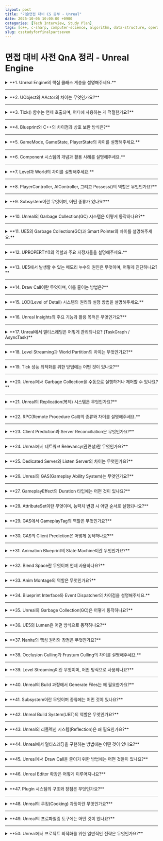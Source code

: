 ```yaml
---
layout: post
title: "기술면접 대비 CS 공부 - Unreal"
date: 2025-10-06 10:00:00 +0900
categories: [Tech Interview, Study Plan]
tags: [c++, c-sharp, computer-science, algorithm, data-structure, operating-system, network, database, design-pattern, unity, unreal]
slug: csstudyforfinalpartseven
---
```


# 면접 대비 사전 QnA 정리 - Unreal Engine

<details markdown="1">
<summary markdown="1"> **1. Unreal Engine의 핵심 클래스 계층을 설명해주세요.** </summary>

---

**🧠 핵심 요약**

- 언리얼 엔진의 클래스 구조는 `UObject → AActor → APawn → ACharacter`로 확장된다.  
- `UObject`는 모든 언리얼 클래스의 루트이며, **GC(가비지 컬렉션)** 관리의 기본 단위이다.  
- `AActor`는 월드에 배치 가능한 객체, `APawn`은 제어 가능한 존재, `ACharacter`는 이동 로직과 콜라이더를 갖춘 특수한 Pawn이다.

---

**🔹 특징 및 상세설명**

- **UObject**: 모든 클래스의 기반이며, 월드 좌표나 렌더링 정보가 없는 순수 데이터 단위이다.  
- **AActor**: `UObject`를 상속하며, 월드에 존재할 수 있는 트랜스폼(위치/회전/스케일)을 가진다.  
- **APawn**: `AActor`의 하위 개념으로, `PlayerController`나 `AIController`에 의해 **조작 가능한 액터**다.  
- **ACharacter**: `APawn`을 확장한 클래스로, `CharacterMovementComponent`와 `CapsuleCollider`가 내장되어 있다.  
- 즉, 이 계층 구조는 “데이터(UObject) → 월드 객체(Actor) → 제어 가능 객체(Pawn) → 캐릭터 전용 로직(Character)”로 이어진다.

---

**💬 면접식 답변**

> 언리얼의 클래스 계층은 `UObject → AActor → APawn → ACharacter` 순으로 확장됩니다.  
> `UObject`는 메모리 관리 단위, `AActor`는 월드에 존재하는 엔티티,  
> `APawn`은 컨트롤러가 소유하는 조작 가능한 객체,  
> `ACharacter`는 이동 로직과 충돌 처리가 포함된 특수한 Pawn입니다.

</details>

---

<details markdown="1">
<summary markdown="1"> **2. UObject와 AActor의 차이는 무엇인가요?** </summary>

---

**🧠 핵심 요약**

- `UObject`는 게임 세계와 독립적인 데이터 객체이고, `AActor`는 실제 월드에 존재하는 엔티티이다.  
- `AActor`는 위치/회전/스케일 정보를 가진 반면, `UObject`는 그렇지 않다.  
- `UObject`는 경량 객체로 메모리 관리(GC)에 초점을 둔다.

---

**🔹 특징 및 상세설명**

- **UObject**: 엔진 내 모든 클래스의 루트로, **위치 정보나 물리 컴포넌트가 없다.** 데이터 자산, 매니저, 설정 객체 등에 쓰인다.  
- **AActor**: `UObject`를 기반으로 **월드에 스폰될 수 있는 물리적 객체**이며, 컴포넌트와 트랜스폼을 가진다.  
- `AActor`는 BeginPlay, Tick 등 **게임 루프에 참여**하지만, `UObject`는 그렇지 않다.  
- 따라서 `UObject`는 **비공간적 로직**, `AActor`는 **공간적 존재**로 구분된다.

---

**💬 면접식 답변**

> `UObject`는 엔진의 모든 객체의 기본 단위로, 월드에 존재하지 않는 데이터 중심 객체입니다.  
> 반면 `AActor`는 월드에 실제로 배치되며 트랜스폼과 컴포넌트를 가지고 동작하는 물리적 객체입니다.  
> 즉, `UObject`는 논리적, `AActor`는 공간적 존재라고 볼 수 있습니다.

</details>

---

<details markdown="1">
<summary markdown="1"> **3. Tick() 함수는 언제 호출되며, 어디에 사용하는 게 적절한가요?** </summary>

---

**🧠 핵심 요약**

- `Tick()`은 **매 프레임마다** 호출되며, 실시간 갱신 로직을 처리한다.  
- 과도한 `Tick` 사용은 성능 저하를 초래하므로, **이벤트 기반 업데이트**로 대체하는 것이 권장된다.

---

**🔹 특징 및 상세설명**

- 언리얼은 엔진 루프에서 `World::Tick()`을 매 프레임 호출하며, 그 안에서 각 `Actor`, `Component`의 `Tick()`을 실행한다.  
- `Tick()`은 주로 **위치 갱신, 애니메이션, 입력 반응** 등에 사용된다.  
- 필요 시 `PrimaryActorTick.bCanEverTick = false;` 로 비활성화 가능.  
- 대체 방법: 타이머(`FTimerManager`), 델리게이트, 이벤트, 또는 물리 시뮬레이션 기반 로직.  

---

**💬 면접식 답변**

> `Tick()`은 매 프레임 호출되어 캐릭터 이동, 카메라 추적 등 실시간 갱신이 필요한 로직에 사용됩니다.  
> 하지만 매 프레임 실행은 비효율적이므로, 이벤트 기반 타이머나 델리게이트로 대체해 최적화하는 것이 좋습니다.

</details>

---

<details markdown="1">
<summary markdown="1"> **4. Blueprint와 C++의 차이점과 상호 보완 방식은?** </summary>

---

**🧠 핵심 요약**

- Blueprint는 **시각적 스크립팅**, C++은 **저수준 로직과 성능 중심**이다.  
- 일반적으로 C++에서 시스템을 정의하고, Blueprint로 파생하여 게임 디자이너가 조작한다.

---

**🔹 특징 및 상세설명**

- **Blueprint**: 비프로그래머도 사용할 수 있는 노드 기반 비주얼 스크립팅 시스템.  
  - 장점: 빠른 프로토타이핑, 디자이너 친화적.  
  - 단점: 느린 실행 속도, 대규모 프로젝트에서 유지보수 어려움.  
- **C++**: 저수준 엔진 접근과 최적화를 위한 언어.  
  - 장점: 성능 우수, 정적 타입 검사, 대규모 시스템 구현 적합.  
  - 단점: 빌드 시간 길고, 초기 러닝커브 높음.  
- **혼합 전략**:  
  - 코어 시스템은 C++에서 작성.  
  - 게임플레이/밸런싱 부분은 Blueprint로 확장.  
  - 즉, “C++ → Blueprint 파생” 구조.

---

**💬 면접식 답변**

> 언리얼에서 C++은 저수준 로직과 최적화에, Blueprint는 고수준 제어와 빠른 콘텐츠 제작에 사용됩니다.  
> 일반적으로 핵심 시스템은 C++로 작성하고, 디자이너가 수정 가능한 영역은 Blueprint로 파생시켜 협업 효율을 높입니다.

</details>

---

<details markdown="1">
<summary markdown="1"> **5. GameMode, GameState, PlayerState의 차이를 설명해주세요.** </summary>

---

**🧠 핵심 요약**

- **GameMode** : 서버 전용 게임 규칙 및 흐름 관리  
- **GameState** : 클라이언트와 서버가 공유하는 게임 상태  
- **PlayerState** : 각 플레이어별 점수, 이름, 연결 상태 등 개별 정보 저장  

---

**🔹 특징 및 상세설명**

- **GameMode**
  - 서버 전용 클래스이며, 게임의 **규칙, 라운드 진행, 스폰 로직**을 관리한다.  
  - 클라이언트에는 존재하지 않으며, `GetWorld()->GetAuthGameMode()`로 접근 가능.
  - 예: 팀 구분, 점수 계산, 라운드 종료 조건 등.

- **GameState**
  - GameMode와 달리 **서버-클라이언트 양쪽에 존재**.  
  - 현재 점수판, 남은 시간, 라운드 상태 등 **공유 가능한 정보**를 보관한다.  
  - `Replicated` 속성을 통해 자동 동기화된다.

- **PlayerState**
  - 각 플레이어 고유의 정보(닉네임, 점수, 팀, Ping 등)를 저장.  
  - 클라이언트/서버 모두 존재하며, 멀티플레이 환경에서 각 플레이어를 식별할 때 사용된다.  

---

**💬 면접식 답변**

> GameMode는 서버에서 게임의 규칙과 흐름을 관리하고,  
> GameState는 이를 클라이언트에게 공유하는 상태 객체입니다.  
> PlayerState는 개별 플레이어의 정보를 관리하여 멀티플레이 환경에서 동기화를 담당합니다.  
> 즉, GameMode는 ‘게임 전체 로직’, GameState는 ‘공유 상태’, PlayerState는 ‘플레이어별 데이터’라고 볼 수 있습니다.

</details>

---

<details markdown="1">
<summary markdown="1"> **6. Component 시스템의 개념과 활용 사례를 설명해주세요.** </summary>

---

**🧠 핵심 요약**

- Component는 **재사용 가능한 기능 단위**로, Actor에 부착되어 기능을 확장한다.  
- `USceneComponent`는 공간 정보를, `UActorComponent`는 비공간 로직을 담당한다.

---

**🔹 특징 및 상세설명**

- **UActorComponent**
  - 모든 컴포넌트의 기반 클래스.  
  - Tick, BeginPlay 등의 기본 수명주기를 가진다.  
  - 예: HealthComponent, InventoryComponent 등 **논리적 시스템** 구현에 사용.

- **USceneComponent**
  - 위치, 회전, 스케일을 포함하는 공간 기반 컴포넌트.  
  - 예: Mesh, Light, Camera 등 **렌더링 및 물리적 객체** 구현에 사용.

- **활용 예시**
  - PlayerCharacter → `CameraComponent`, `SpringArmComponent`, `MovementComponent` 등으로 구성.
  - 재사용성과 모듈화를 극대화하여 유지보수를 쉽게 한다.

---

**💬 면접식 답변**

> 언리얼의 컴포넌트는 액터에 부착되어 동작을 확장하는 구조로,  
> `UActorComponent`는 비공간적 로직, `USceneComponent`는 공간 정보를 담당합니다.  
> 예를 들어, 캐릭터에 HealthComponent나 CameraComponent를 추가하여 기능을 모듈화할 수 있습니다.

</details>

---

<details markdown="1">
<summary markdown="1"> **7. Level과 World의 차이를 설명해주세요.** </summary>

---

**🧠 핵심 요약**

- **Level**은 하나의 맵 파일(.umap), **World**는 여러 Level을 포함하는 실행 단위이다.  
- World는 게임 실행 중의 전체 공간, Level은 그 안의 **논리적 단위**이다.

---

**🔹 특징 및 상세설명**

- **Level**
  - 맵 하나를 의미하며, 액터와 라이트, 지형 등을 포함한다.  
  - Persistent Level, Sub Level로 나뉘며, 여러 개가 동시에 로드될 수 있다.
  - Level Streaming을 통해 비동기 로드/언로드 가능.

- **World**
  - 현재 실행 중인 모든 Level의 컨테이너.  
  - 하나의 게임 실행은 반드시 하나의 World를 가진다.
  - 서버/클라이언트 각각 World를 갖고 있으며, 그 안에서 네트워크 동기화가 이루어진다.

---

**💬 면접식 답변**

> Level은 하나의 맵 단위이며, World는 그 Level들을 포함하는 실행 단위입니다.  
> 예를 들어, Persistent Level에 Sub Level을 여러 개 로드하면 World가 이를 통합 관리합니다.  
> 즉, Level은 콘텐츠 단위, World는 실행 단위입니다.

</details>

---

<details markdown="1">
<summary markdown="1"> **8. PlayerController, AIController, 그리고 Possess()의 역할은 무엇인가요?** </summary>

---

**🧠 핵심 요약**

- **PlayerController**는 유저 입력을 처리하고,  
  **AIController**는 비플레이어 캐릭터의 행동을 제어한다.  
- `Possess()` 함수는 컨트롤러가 Pawn을 소유하여 조작할 수 있도록 한다.

---

**🔹 특징 및 상세설명**

- **PlayerController**
  - 키보드/마우스/패드 입력을 받아 Pawn에 전달.  
  - HUD나 카메라 제어도 담당.  
  - 멀티플레이 환경에서 클라이언트마다 하나씩 존재.

- **AIController**
  - Behavior Tree와 연계되어 비플레이어 캐릭터 제어.  
  - 네비게이션 시스템을 이용한 경로 탐색 수행.

- **Possess()**
  - `Controller → Pawn` 소유권 연결.  
  - 플레이어 전환, 리스폰, AI 스폰 등에 사용된다.  
  - 반대로 `UnPossess()`는 소유를 해제한다.

---

**💬 면접식 답변**

> PlayerController는 입력을 받아 Pawn을 제어하고,  
> AIController는 Behavior Tree를 통해 AI 캐릭터를 제어합니다.  
> `Possess()`는 컨트롤러가 Pawn의 소유권을 가져와 조작할 수 있도록 하는 핵심 함수입니다.

</details>

---

<details markdown="1">
<summary markdown="1"> **9. Subsystem이란 무엇이며, 어떤 종류가 있나요?** </summary>

---

**🧠 핵심 요약**

- Subsystem은 **전역적인 서비스 로직**을 관리하는 클래스 구조이다.  
- 범위에 따라 **EngineSubsystem, GameInstanceSubsystem, WorldSubsystem**으로 나뉜다.

---

**🔹 특징 및 상세설명**

- **EngineSubsystem**
  - 엔진 전체에서 공유되는 단일 객체.  
  - 예: 렌더링 매니저, 전역 로그 시스템 등.

- **GameInstanceSubsystem**
  - 게임 세션 동안 유지.  
  - 예: 세이브 시스템, 네트워크 매니저, UIController 등.

- **WorldSubsystem**
  - 월드별로 존재하며, Level Streaming이나 AI 네비게이션 관리에 사용.  

- 장점: Singleton 패턴을 대체하며, 자동 수명 관리 및 테스트 용이성을 제공.

---

**💬 면접식 답변**

> Subsystem은 전역적인 기능을 모듈화해 관리하는 시스템입니다.  
> 예를 들어, GameInstanceSubsystem은 게임 전반의 데이터를 관리하고,  
> WorldSubsystem은 각 월드별 로직을 담당합니다.  
> 이는 전통적인 싱글톤을 대체하는 안전한 구조입니다.

</details>

---

<details markdown="1">
<summary markdown="1"> **10. Unreal의 Garbage Collection(GC) 시스템은 어떻게 동작하나요?** </summary>

---

**🧠 핵심 요약**

- Unreal은 **UObject 기반의 GC 시스템**을 사용한다.  
- 참조되지 않는 객체를 주기적으로 스캔하여 해제하며,  
  C++의 `delete` 대신 안전하게 메모리를 관리한다.

---

**🔹 특징 및 상세설명**

- **Mark and Sweep 방식**
  - 루트 객체에서 시작해 참조 그래프를 탐색(Mark).  
  - 참조되지 않은 객체(Sweep)는 파괴된다.  
- **UPROPERTY()**
  - GC가 추적할 수 있도록 참조를 등록하는 매크로.  
  - 등록되지 않으면 GC가 객체를 해제할 수 있다.
- **특징**
  - UE의 GC는 Tick 루프 내에서 주기적으로 작동.  
  - UObject 외의 비관리 메모리는 여전히 수동 관리 필요.

---

**💬 면접식 답변**

> Unreal의 GC는 UObject 기반 참조 그래프를 이용한 Mark and Sweep 방식으로 동작합니다.  
> `UPROPERTY()`를 통해 참조 관계를 등록하면 GC가 안전하게 추적하며,  
> 개발자는 직접 delete를 호출하지 않아도 메모리 누수를 방지할 수 있습니다.

</details>

---

<details markdown="1">
<summary markdown="1"> **11. UE5의 Garbage Collection(GC)과 Smart Pointer의 차이를 설명해주세요.** </summary>

---

**🧠 핵심 요약**  
- **GC**는 `UObject` 기반의 자동 메모리 관리 시스템.  
- **Smart Pointer**는 `UObject`가 아닌 일반 C++ 객체의 수명 관리를 담당한다.

---

**🔹 특징 및 상세설명**  

- **GC (Garbage Collection)**  
  - Unreal은 `UObject`를 루트로 하는 참조 그래프를 스캔해,  
    더 이상 참조되지 않는 객체를 제거한다.  
  - `UPROPERTY()`로 참조를 등록해야 GC가 추적 가능.  
  - 수동 삭제는 불필요하지만, 관리 외 객체(raw pointer)는 추적 불가.

- **Smart Pointer**  
  - `TSharedPtr`, `TWeakPtr`, `TUniquePtr` 등 C++ 스타일 스마트 포인터를 제공.  
  - UObject 외의 일반 클래스나 데이터 구조를 안전하게 관리.  
  - 참조 카운트를 기반으로, 범위를 벗어나면 자동 해제된다.

- **차이점 요약**  

  | 구분 | Garbage Collection | Smart Pointer |
  |------|------------------|----------------|
  | 적용 대상 | UObject | 일반 C++ 객체 |
  | 관리 방식 | Mark & Sweep | 참조 카운트 |
  | 수명 제어 | 엔진 루프 기반 | 범위 기반 |
  | 코드 스타일 | 매크로 중심 | 템플릿 중심 |

---

**💬 면접식 답변**

> UE5의 GC는 `UObject` 기반 객체를 자동 관리하지만,  
> 일반 C++ 객체는 관리하지 않습니다.  
> 따라서 비-UObject 타입의 데이터는 `TSharedPtr`이나 `TWeakPtr`을 사용해 수명을 제어합니다.  
> 즉, GC는 엔진 레벨에서, Smart Pointer는 코드 레벨에서의 메모리 안전을 보장합니다.

</details>

---

<details markdown="1">
<summary markdown="1"> **12. UPROPERTY()의 역할과 주요 지정자들을 설명해주세요.** </summary>

---

**🧠 핵심 요약**  
- `UPROPERTY()`는 GC, 리플렉션, 시리얼라이제이션 시스템에 객체를 등록하기 위한 매크로다.  
- 에디터 노출, 블루프린트 접근, 네트워크 복제 등 다양한 지정자를 제공한다.

---

**🔹 특징 및 상세설명**

- **주요 역할**  
  - GC 추적 대상 등록  
  - Blueprint 및 에디터 노출  
  - 네트워크 동기화 지원 (Replication)

- **대표 지정자**
  - `VisibleAnywhere` : 읽기 전용으로 에디터에 노출  
  - `EditAnywhere` : 수정 가능  
  - `BlueprintReadWrite` : 블루프린트 접근 허용  
  - `Replicated` : 네트워크 동기화 대상 지정  
  - `Transient` : 저장 불가, 런타임 전용 변수

---

**💬 면접식 답변**

> `UPROPERTY()`는 Unreal의 리플렉션 시스템과 GC가 객체를 추적하도록 등록하는 매크로입니다.  
> 또한 에디터와 블루프린트 노출, 네트워크 복제 등을 지정할 수 있어  
> 언리얼 코드의 핵심적인 메타데이터 역할을 합니다.

</details>

---

<details markdown="1">
<summary markdown="1"> **13. UE5에서 발생할 수 있는 메모리 누수의 원인은 무엇이며, 어떻게 진단하나요?** </summary>

---

**🧠 핵심 요약**  
- Unreal의 메모리 누수는 주로 **비-UObject 포인터, Delegate 바인딩 누락, GC 등록 누락** 등에서 발생한다.  
- `Unreal Insights`, `MemReport`, `Stat Memory` 등을 통해 추적 가능하다.

---

**🔹 특징 및 상세설명**

- **주요 원인**
  - `new`로 생성 후 `delete` 미호출
  - UPROPERTY 누락 → GC 추적 불가
  - Delegate, Timer의 바인딩 해제 누락
  - TArray 등 컨테이너의 동적 할당 누락

- **진단 방법**
  - `Stat Memory`, `Stat UObject`로 실시간 메모리 사용 확인  
  - `MemReport -full` : 힙, UObject, 텍스처 등 상세 분석  
  - `Unreal Insights` : GC 주기, 힙 할당 타이밍 시각화 가능  

---

**💬 면접식 답변**

> Unreal에서의 메모리 누수는 주로 GC 추적 누락이나 Delegate 해제 누락으로 발생합니다.  
> 저는 `MemReport`나 `Unreal Insights`를 활용해 누수된 UObject나 메모리 블록을 추적하며,  
> 비-UObject 객체의 경우 스마트 포인터로 수명 관리를 명확히 합니다.

</details>

---

<details markdown="1">
<summary markdown="1"> **14. Draw Call이란 무엇이며, 이를 줄이는 방법은?** </summary>

---

**🧠 핵심 요약**  
- Draw Call은 GPU에 **렌더링 명령을 보내는 호출 단위**이다.  
- 오브젝트가 많을수록 성능에 큰 영향을 미친다.

---

**🔹 특징 및 상세설명**

- **Draw Call** = "CPU → GPU로 하나의 그리기 명령 전달"  
  - 예: 메시 1개, 머티리얼 1개, 라이트 1개마다 하나의 Draw Call  
- **병목 현상**
  - CPU가 GPU로 데이터를 보내는 횟수가 많아질수록 병목 발생  
  - 특히 모바일 플랫폼에서 영향이 크다.

- **최적화 방법**
  - **Batching (Instancing)** : 동일 머티리얼/메시 묶기  
  - **LOD (Level of Detail)** : 거리별 폴리곤 축소  
  - **Occlusion Culling** : 보이지 않는 오브젝트 제거  
  - **Static Mesh Merging** : 여러 메시를 하나로 통합  

---

**💬 면접식 답변**

> Draw Call은 GPU에 그리기 명령을 보내는 단위로,  
> 개수가 많을수록 CPU 오버헤드가 커집니다.  
> 따라서 저는 Instancing, LOD, Culling을 적극 활용하여  
> Draw Call 수를 최소화해 성능을 확보합니다.

</details>

---

<details markdown="1">
<summary markdown="1"> **15. LOD(Level of Detail) 시스템의 원리와 설정 방법을 설명해주세요.** </summary>

---

**🧠 핵심 요약**  
- LOD는 **거리에 따라 폴리곤 수를 줄이는 기술**이다.  
- 성능을 유지하면서 시각 품질을 효율적으로 관리한다.

---

**🔹 특징 및 상세설명**

- **원리**
  - 카메라 거리 기준으로 메시에 여러 LOD 버전을 사용  
  - 가까울수록 고해상도, 멀수록 저해상도 메시  
  - GPU 부하를 줄이는 핵심 기술

- **설정**
  - Static Mesh Editor에서 LOD 설정  
  - 자동 생성: `Generate LODs` 기능  
  - 수동 설정: 각 LOD별 폴리곤 비율 직접 지정  

---

**💬 면접식 답변**

> LOD는 카메라 거리별로 메시의 디테일을 줄이는 방식으로,  
> 시각 품질과 성능을 균형 있게 유지할 수 있습니다.  
> UE5에서는 자동 LOD 생성 기능으로 대규모 씬에서도 효율적으로 관리합니다.

</details>

---

<details markdown="1">
<summary markdown="1"> **16. Unreal Insights의 주요 기능과 활용 목적은 무엇인가요?** </summary>

---

**🧠 핵심 요약**  
- Unreal Insights는 엔진 내부의 **성능 분석 도구**로,  
  CPU/GPU/메모리 사용량과 GC, TaskGraph 등 시스템 활동을 시각적으로 분석할 수 있다.

---

**🔹 특징 및 상세설명**

- **주요 분석 항목**
  - 프레임 타임, 쓰레드 부하, 함수 호출 그래프  
  - GC 실행 타이밍, Tick 이벤트, 네트워크 지연  
- **활용 방법**
  - `Stat StartFile` / `Stat StopFile`로 트레이스 데이터 수집  
  - Unreal Insights에서 Timeline으로 시각화  
- **장점**
  - 병목 구간, 메모리 폭증 구간을 직관적으로 파악 가능  
  - 대규모 멀티스레드 환경 디버깅에 유용  

---

**💬 면접식 답변**

> Unreal Insights는 엔진 전반의 성능을 시각적으로 분석할 수 있는 도구입니다.  
> 저는 이를 활용해 Tick 부하나 GC 타이밍을 분석하여  
> 병목 지점을 찾아내고, 최적화 방향을 세웁니다.

</details>

---

<details markdown="1">
<summary markdown="1"> **17. Unreal에서 멀티스레딩은 어떻게 관리되나요? (TaskGraph / AsyncTask)** </summary>

---

**🧠 핵심 요약**  
- Unreal은 `TaskGraph`, `AsyncTask`, `FRunnable` 기반 멀티스레딩을 제공한다.  
- 병렬화된 연산으로 프레임 효율을 극대화한다.

---

**🔹 특징 및 상세설명**

- **TaskGraph System**
  - 엔진 내부의 기본 병렬화 프레임워크.  
  - 렌더링, 피직스, AI 등 작업을 여러 코어에 자동 분배.
  - 의존성 그래프 기반으로 실행 순서 관리.

- **AsyncTask**
  - 경량화된 비동기 작업.  
  - `Async(EAsyncExecution::ThreadPool, []{ ... })` 형태로 사용.

- **FRunnable**
  - 직접 스레드를 구현할 때 사용.  
  - 반복 루프나 네트워크 처리 등 지속적인 백그라운드 작업에 적합.

---

**💬 면접식 답변**

> Unreal은 TaskGraph를 통해 내부 시스템을 자동 병렬화하고,  
> `AsyncTask`나 `FRunnable`을 사용해 커스텀 비동기 처리를 구현합니다.  
> 저는 주로 I/O나 Pathfinding 같은 비실시간 작업에 Async를 활용합니다.

</details>

---

<details markdown="1">
<summary markdown="1"> **18. Level Streaming과 World Partition의 차이는 무엇인가요?** </summary>

---

**🧠 핵심 요약**  
- **Level Streaming** : 수동/스크립트 기반으로 레벨을 로드/언로드.  
- **World Partition** : UE5에서 새로 도입된 **자동 스트리밍 시스템**.

---

**🔹 특징 및 상세설명**

| 항목 | Level Streaming | World Partition |
|------|------------------|------------------|
| 로드 방식 | 수동/Trigger 기반 | 자동 셀 단위 스트리밍 |
| 구조 | SubLevel 다중 관리 | 하나의 World를 셀로 분할 |
| 협업 | 제한적 | 멀티 에디터 지원 |
| 장점 | 세밀한 제어 | 자동화 및 대규모 월드 지원 |

---

**💬 면접식 답변**

> Level Streaming은 수동으로 여러 맵을 관리하지만,  
> UE5의 World Partition은 월드를 자동으로 셀 단위로 나누어  
> 필요할 때만 로드하기 때문에 대규모 오픈월드에서도 메모리 효율이 좋습니다.

</details>

---

<details markdown="1">
<summary markdown="1"> **19. Tick 성능 최적화를 위한 방법에는 어떤 것이 있나요?** </summary>

---

**🧠 핵심 요약**  
- Tick 호출은 프레임마다 실행되므로, 최소화가 핵심이다.  
- **비활성화, 주기 조절, 이벤트 기반 전환**이 주요 전략이다.

---

**🔹 특징 및 상세설명**

- **Tick 최소화 방법**
  - `PrimaryActorTick.bCanEverTick = false`
  - `SetActorTickInterval(float Time)`으로 주기 조절
  - Delegate/Event 방식으로 전환

- **추가 최적화**
  - Update 타이밍 통합 (e.g., Manager 단위 처리)
  - Tick Group 조정으로 병목 해소

---

**💬 면접식 답변**

> Tick은 매 프레임 호출되므로 불필요한 Tick을 줄이는 것이 중요합니다.  
> 저는 Event 기반 처리로 전환하거나 Tick 간격을 조절해  
> CPU 부하를 효과적으로 줄이는 방식을 자주 사용합니다.

</details>

---

<details markdown="1">
<summary markdown="1"> **20. Unreal에서 Garbage Collection을 수동으로 실행하거나 제어할 수 있나요?** </summary>

---

**🧠 핵심 요약**  
- `CollectGarbage()` 함수를 통해 수동 실행 가능하지만, 빈번한 호출은 성능 저하를 초래한다.

---

**🔹 특징 및 상세설명**

- **수동 실행 방법**
  ```cpp
  CollectGarbage(GARBAGE_COLLECTION_KEEPFLAGS);
  ```
  - 필요 시점에 명시적 호출 가능 (e.g., 맵 전환 직후)

- **주의점**
  - GC는 멀티스레드 환경에서 일시적인 프레임 드랍을 유발할 수 있다.
  - Unreal의 기본 주기는 보통 몇 초 간격으로 자동 실행된다.

---

**💬 면접식 답변**

> Unreal에서는 `CollectGarbage()`를 호출해 수동으로 GC를 실행할 수 있지만,  
> 일반적으로 엔진 루프에서 자동 관리되는 것이 권장됩니다.  
> 저는 주로 맵 전환 직후나 대량 UObject가 해제된 뒤에만 수동 호출을 고려합니다.

</details>

---

<details markdown="1">
<summary markdown="1"> **21. Unreal의 Replication(복제) 시스템은 무엇인가요?** </summary>

---

**🧠 핵심 요약**  
- Replication은 **서버가 클라이언트에 객체 상태를 동기화하는 시스템**이다.  
- 서버 권한을 가진 객체만이 복제 대상이 되며, `Replicated` 플래그와 `Server/Client` 함수 매크로로 제어된다.

---

**🔹 특징 및 상세설명**  
- **기본 원리**
  - 서버가 authoritative(권위자) 역할을 수행.  
  - 클라이언트는 해당 정보를 주기적으로 수신하여 자신의 상태를 업데이트.  
- **복제 종류**
  - **Property Replication** : 변수 값 동기화 (`UPROPERTY(Replicated)`)  
  - **Function Replication (RPC)** : 원격 함수 호출 (`Server`, `Client`, `NetMulticast`)  
- **조건부 복제**
  - `COND_SkipOwner`, `COND_OwnerOnly` 등으로 대상 제한 가능.  

---

**💬 면접식 답변**  
> Unreal의 Replication은 서버가 클라이언트로 객체의 상태를 전달하여 동기화하는 시스템입니다.  
> 예를 들어, 플레이어의 위치나 체력 같은 값은 `Replicated` 속성을 통해 자동으로 복제됩니다.  
> 모든 동기화는 서버 권한을 기반으로 이루어지며, 이는 치팅 방지와 일관성을 보장합니다.

</details>

---

<details markdown="1">
<summary markdown="1"> **22. RPC(Remote Procedure Call)의 종류와 차이를 설명해주세요.** </summary>

---

**🧠 핵심 요약**  
- Unreal은 네트워크 통신을 위해 `Server`, `Client`, `NetMulticast` RPC를 제공한다.  
- RPC는 서버-클라이언트 간 **원격 함수 호출 메커니즘**이다.

---

**🔹 특징 및 상세설명**  
| 종류 | 호출 주체 | 실행 위치 | 주요 용도 |
|------|------------|------------|------------|
| `Server` | 클라이언트 → 서버 | 서버 | 서버 권한 작업 요청 |
| `Client` | 서버 → 특정 클라이언트 | 클라이언트 | UI 업데이트, 이펙트 등 |
| `NetMulticast` | 서버 → 모든 클라이언트 | 전부 | 광역 동기화 (예: 폭발, 사운드) |

- RPC는 `UFUNCTION` 매크로에 `Server`, `Client`, `Reliable/Unreliable`을 함께 사용.  
- `Reliable`은 손실 없이 전송되지만, 네트워크 부하가 커질 수 있다.

---

**💬 면접식 답변**  
> RPC는 클라이언트와 서버 간 함수 호출을 네트워크를 통해 수행하는 방식입니다.  
> `Server`는 서버에서 실행되며, `Client`는 특정 클라이언트에서,  
> `NetMulticast`는 모든 클라이언트에서 동시에 실행됩니다.  
> 주로 상태 변화, UI 업데이트, 광역 효과 전달 등에 사용합니다.

</details>

---

<details markdown="1">
<summary markdown="1"> **23. Client Prediction과 Server Reconciliation은 무엇인가요?** </summary>

---

**🧠 핵심 요약**  
- **Client Prediction** : 클라이언트에서 입력을 예측해 즉각 반응.  
- **Server Reconciliation** : 서버의 결과와 비교 후 보정(sync)하는 단계.

---

**🔹 특징 및 상세설명**  
- **Client Prediction**
  - 입력 지연(Latency)을 줄이기 위해 클라이언트가 미리 움직임을 계산.  
  - 예: 이동, 점프, 공격 애니메이션 등 즉시 반응성 확보.
- **Server Reconciliation**
  - 서버에서 실제 결과를 계산 후 클라이언트에 전달.  
  - 클라이언트는 차이를 감지하면 보정 수행(스냅 또는 보간).

- **문제점 & 해결**
  - **Desync** 발생 시 스냅핑(Snapping)이 눈에 띄는 현상 발생.  
  - 스무딩 알고리즘, Dead Reckoning 보간으로 완화.

---

**💬 면접식 답변**  
> Prediction은 네트워크 지연을 보완하기 위한 핵심 기술로,  
> 클라이언트가 입력을 즉시 반영하고 서버의 결과를 나중에 맞추는 방식입니다.  
> 서버와 차이가 생기면 Reconciliation 과정에서 보정이 이뤄집니다.  
> 이 덕분에 지연이 큰 환경에서도 부드러운 조작이 가능합니다.

</details>

---

<details markdown="1">
<summary markdown="1"> **24. Unreal에서 네트워크 Relevancy(관련성)란 무엇인가요?** </summary>

---

**🧠 핵심 요약**  
- Relevancy는 **서버가 어떤 객체를 어느 클라이언트에 전송할지 결정하는 기준**이다.  
- 즉, “해당 클라이언트에게 필요한 데이터만 복제한다”는 개념이다.

---

**🔹 특징 및 상세설명**  
- **기준**
  - 거리 기반 : `NetCullDistanceSquared`  
  - 소유권 기반 : PlayerController의 관찰 범위  
  - 수동 제어 : `SetNetDormancy`, `AlwaysRelevant` 속성 활용 가능  
- **장점**
  - 불필요한 데이터 전송 감소 → 네트워크 최적화  
  - 서버 부하 완화 및 대규모 멀티플레이 효율 향상  

---

**💬 면접식 답변**  
> Relevancy는 클라이언트에게 필요한 객체만 복제하기 위한 시스템입니다.  
> 보통 거리에 따라 전송을 제한하거나, 플레이어가 소유한 객체만 업데이트하도록 설정합니다.  
> 이 덕분에 대규모 게임에서도 네트워크 부하를 효율적으로 줄일 수 있습니다.

</details>

---

<details markdown="1">
<summary markdown="1"> **25. Dedicated Server와 Listen Server의 차이는 무엇인가요?** </summary>

---

**🧠 핵심 요약**  
- **Dedicated Server** : 전용 서버, 클라이언트 역할 없음.  
- **Listen Server** : 호스트가 서버이자 클라이언트 역할을 동시에 수행.

---

**🔹 특징 및 상세설명**  
| 항목 | Dedicated Server | Listen Server |
|------|------------------|----------------|
| 서버 전용 여부 | 전용 | 호스트 = 서버 |
| 성능 | 안정적, 확장 가능 | 낮음 (호스트 의존) |
| 사용 예시 | 상용 멀티플레이 | 로컬 테스트, 소규모 게임 |
| 동기화 | 완전한 서버 권위 | 클라이언트 영향 있음 |

---

**💬 면접식 답변**  
> Dedicated Server는 완전한 서버 전용 구조로, 가장 안정적인 네트워크 환경을 제공합니다.  
> 반면 Listen Server는 호스트 플레이어가 서버 역할을 겸하므로 테스트나 협동형 게임에 적합합니다.  
> 대규모 온라인 게임에서는 주로 Dedicated 방식을 사용합니다.

</details>

---

<details markdown="1">
<summary markdown="1"> **26. Unreal의 GAS(Gameplay Ability System)는 무엇인가요?** </summary>

---

**🧠 핵심 요약**  
- GAS는 **스킬, 버프, 상태이상** 등을 통합적으로 관리하는 시스템이다.  
- 네트워크, Attribute, Effect, Tag 구조로 구성되어 있다.

---

**🔹 특징 및 상세설명**  
- **핵심 구성요소**
  - `GameplayAbility` : 스킬 로직 정의  
  - `GameplayEffect` : 수치 변화, 지속시간, 조건  
  - `AttributeSet` : 캐릭터의 능력치  
  - `GameplayTag` : 조건 필터 및 효과 구분  

- **장점**
  - 네트워크 복제 내장  
  - 모듈형 구조로 재사용성 높음  
  - 예측(Prediction) 시스템 지원  

---

**💬 면접식 답변**  
> GAS는 능력치, 스킬, 상태이상 등 게임플레이 로직을 통합 관리하는 시스템입니다.  
> AttributeSet, Effect, Tag 구조로 나뉘며, 예측 및 복제 기능이 내장되어 있어  
> 멀티플레이에서도 안정적이고 일관된 스킬 처리가 가능합니다.

</details>

---

<details markdown="1">
<summary markdown="1"> **27. GameplayEffect의 Duration 타입에는 어떤 것이 있나요?** </summary>

---

**🧠 핵심 요약**  
- Duration은 **효과의 지속 방식**을 결정한다.  
- `Instant`, `Duration`, `Infinite` 세 가지가 있다.

---

**🔹 특징 및 상세설명**  
| 타입 | 설명 | 예시 |
|------|------|------|
| `Instant` | 즉시 적용 후 종료 | 즉발 데미지 |
| `Duration` | 일정 시간 동안 지속 | 버프/디버프 |
| `Infinite` | 영구 적용, 수동 해제 필요 | 패시브 효과 |

---

**💬 면접식 답변**  
> GameplayEffect는 효과의 지속 방식을 Instant, Duration, Infinite 세 가지로 구분합니다.  
> 예를 들어, 공격은 Instant, 버프는 Duration, 패시브는 Infinite 방식으로 설정합니다.

</details>

---

<details markdown="1">
<summary markdown="1"> **28. AttributeSet이란 무엇이며, 능력치 변경 시 어떤 순서로 실행되나요?** </summary>

---

**🧠 핵심 요약**  
- AttributeSet은 캐릭터의 **스탯 데이터(체력, 마나 등)**를 저장하는 클래스이다.  
- 값 변경 시 특정 함수들이 순차적으로 호출된다.

---

**🔹 특징 및 상세설명**  
1. `PreAttributeChange()` : 값이 적용되기 전에 호출  
2. `PostGameplayEffectExecute()` : 효과 적용 후 실행  
3. `OnRep_` 함수 : 클라이언트에 복제될 때 호출  

- **주의점**  
  - 직접 변수 수정보다 `ApplyGameplayEffectToTarget()` 사용 권장  
  - 서버 권한에서만 값 변경 가능  

---

**💬 면접식 답변**  
> AttributeSet은 캐릭터 능력치를 저장하는 클래스이며,  
> 값이 변할 때 PreAttributeChange → PostEffectExecute → OnRep 순으로 호출됩니다.  
> 이 구조를 통해 서버-클라이언트 간 데이터 일관성을 유지합니다.

</details>

---

<details markdown="1">
<summary markdown="1"> **29. GAS에서 GameplayTag의 역할은 무엇인가요?** </summary>

---

**🧠 핵심 요약**  
- GameplayTag는 **효과, 조건, 상태를 구분하는 문자열 기반 식별자**이다.  
- 복잡한 조건문을 간결하게 관리할 수 있다.

---

**🔹 특징 및 상세설명**  
- **구조**
  - 계층적 구조 : `State.Stunned`, `Ability.Attack.Melee`  
  - 빠른 비교 가능 (`HasTag`, `MatchesTagExact`)  
- **활용 예시**
  - 캐릭터 상태 제어 (ex: “Stunned” → 입력 차단)
  - 조건 분기 (ex: “Buff.SpeedUp”이 있으면 이동속도 +10%)

---

**💬 면접식 답변**  
> GameplayTag는 상태나 조건을 문자열 기반으로 관리하는 시스템입니다.  
> 예를 들어, “Stunned” 태그가 있으면 입력을 막고,  
> “Buff.DefenseUp” 태그가 있으면 방어력을 증가시키는 식으로 간결하게 제어할 수 있습니다.

</details>

---

<details markdown="1">
<summary markdown="1"> **30. GAS의 Client Prediction은 어떻게 동작하나요?** </summary>

---

**🧠 핵심 요약**  
- 클라이언트가 **Ability를 미리 실행하고**, 서버 결과로 **정정(Reconcile)** 하는 구조다.  
- 입력 지연을 줄이고 부드러운 반응성을 확보한다.

---

**🔹 특징 및 상세설명**  
- **작동 과정**
  1. 클라이언트 입력 → Ability 실행(로컬 예측)  
  2. 서버 검증 후 결과 반환  
  3. 불일치 시 Rollback 및 재적용  
- **예시**
  - 즉시 시전 스킬, 근거리 공격, 점프 입력 등  
- **장점**
  - 서버 지연(Latency)을 숨겨 부드러운 조작감 제공  

---

**💬 면접식 답변**  
> GAS의 Client Prediction은 클라이언트가 능력을 미리 시전하고,  
> 서버가 이를 검증해 최종 확정하는 방식입니다.  
> 이 과정을 통해 지연 환경에서도 자연스러운 반응성을 유지할 수 있습니다.

</details>

---

<details markdown="1">
<summary markdown="1"> **31. Animation Blueprint의 State Machine이란 무엇인가요?** </summary>

---

**🧠 핵심 요약**  
- **State Machine**은 애니메이션 상태 전이를 관리하는 시스템이다.  
- “Idle → Walk → Run → Jump”처럼 **상태(State)**와 **전이 조건(Transition)**을 정의한다.

---

**🔹 특징 및 상세설명**  
- **기본 구조**
  - 각 상태는 별도의 애니메이션(Sequence 또는 BlendSpace)을 재생한다.  
  - 상태 간 이동은 Bool, Speed, IsInAir 등 변수 조건으로 결정된다.  
- **장점**
  - 논리적인 상태 전이 관리 (if문 남발 방지)  
  - 디자이너 친화적인 시각화 인터페이스 제공  
- **예시**
  - `Speed > 200 → Run`, `IsInAir == true → JumpStart`  

---

**💬 면접식 답변**  
> Animation Blueprint의 State Machine은 캐릭터의 상태 전이를 시각적으로 관리하는 시스템입니다.  
> 예를 들어, Idle에서 Run으로 전환할 때 Speed 값을 조건으로 삼아 부드럽게 전이되며,  
> 이를 통해 복잡한 애니메이션 로직을 단순화할 수 있습니다.

</details>

---

<details markdown="1">
<summary markdown="1"> **32. Blend Space란 무엇이며 언제 사용하나요?** </summary>

---

**🧠 핵심 요약**  
- **Blend Space**는 여러 애니메이션을 **파라미터 값에 따라 부드럽게 보간(Blend)**하는 시스템이다.  
- 주로 이동 속도(Speed), 방향(Direction)에 따라 사용된다.

---

**🔹 특징 및 상세설명**  
- **1D Blend Space** : 하나의 파라미터로 전환 (예: Speed → Idle↔Run)  
- **2D Blend Space** : 두 파라미터로 전환 (예: Speed, Direction → 8방향 이동)  
- **장점**
  - 자연스러운 애니메이션 전환  
  - 변수 기반의 실시간 보간  
- **활용**
  - 이동, 조준, 카메라 방향 등  

---

**💬 면접식 답변**  
> Blend Space는 여러 애니메이션을 변수에 따라 보간하는 시스템입니다.  
> 캐릭터가 움직일 때 Speed와 Direction 값을 기준으로 자연스럽게 걷기↔달리기↔회전 모션이 전환됩니다.

</details>

---

<details markdown="1">
<summary markdown="1"> **33. Anim Montage의 역할은 무엇인가요?** </summary>

---

**🧠 핵심 요약**  
- **Anim Montage**는 **특정 구간 애니메이션(스킬, 공격 등)**을 독립적으로 재생하기 위한 구조다.  
- 주로 Gameplay Ability System(GAS)와 연동해 사용된다.

---

**🔹 특징 및 상세설명**  
- **용도**
  - 공격, 회피, 스킬 등 하나의 클립을 독립 실행  
  - `Montage Play`, `Section Jump`, `Blend Out` 등 제어 가능  
- **이점**
  - 다른 애니메이션(State Machine)과 분리되어 독립 재생 가능  
  - Notifies를 통해 타이밍 제어 가능 (이펙트, 데미지 등)

---

**💬 면접식 답변**  
> Anim Montage는 공격이나 스킬 같은 단발성 애니메이션을 관리하는 구조입니다.  
> 일반적인 상태머신과 분리되어, Montage 단위로 독립 제어가 가능하며  
> Notifies를 통해 사운드, 이펙트 타이밍을 정확하게 동기화할 수 있습니다.

</details>

---

<details markdown="1">
<summary markdown="1"> **34. Blueprint Interface와 Event Dispatcher의 차이점을 설명해주세요.** </summary>

---

**🧠 핵심 요약**  
- **Interface** : 클래스 간 “공통 함수 정의”  
- **Event Dispatcher** : 한 객체에서 다른 객체로 이벤트 브로드캐스트

---

**🔹 특징 및 상세설명**  
| 항목 | Blueprint Interface | Event Dispatcher |
|------|----------------------|------------------|
| 목적 | 함수 규격 통일 | 이벤트 전달 |
| 연결 방식 | 클래스 간 상속 기반 | Delegate 기반 바인딩 |
| 예시 | Door, Switch 인터페이스 | Button → UI 연동 |

- **Interface**는 구조화된 설계에 유용,  
  **Dispatcher**는 실시간 이벤트 통신에 적합.

---

**💬 면접식 답변**  
> Interface는 여러 객체에 동일한 함수를 정의하는 계약서 역할이고,  
> Event Dispatcher는 한 객체에서 발생한 이벤트를 다른 객체에 실시간으로 알리는 역할을 합니다.  
> 둘 다 통신 도구지만, Interface는 설계 중심이고 Dispatcher는 실행 중심입니다.

</details>

---

<details markdown="1">
<summary markdown="1"> **35. Unreal의 Garbage Collection(GC)은 어떻게 동작하나요?** </summary>

---

**🧠 핵심 요약**  
- Unreal은 **Mark & Sweep 방식**의 가비지 컬렉션을 사용한다.  
- `UObject` 기반의 모든 객체는 **참조 추적(Reference Tracking)**을 통해 관리된다.

---

**🔹 특징 및 상세설명**  
- **Mark 단계** : Root Set에서 시작해 참조 중인 객체를 표시  
- **Sweep 단계** : 표시되지 않은 객체를 삭제  
- **특징**
  - `UPROPERTY()`가 선언된 포인터만 추적됨  
  - `NewObject`, `DuplicateObject` 등만 GC 관리 대상  
  - Native C++ 포인터(`new`)는 수동 관리 필요  

---

**💬 면접식 답변**  
> Unreal의 GC는 Mark-Sweep 방식으로 작동하며,  
> 루트 객체에서 참조되지 않는 `UObject`는 Sweep 단계에서 제거됩니다.  
> `UPROPERTY`로 선언된 객체만 추적되기 때문에  
> 수동 포인터는 반드시 명시적으로 관리해야 합니다.

</details>

---

<details markdown="1">
<summary markdown="1"> **36. UE5의 Lumen은 어떤 방식으로 동작하나요?** </summary>

---

**🧠 핵심 요약**  
- **Lumen**은 실시간 글로벌 일루미네이션(GI) 및 반사 시스템이다.  
- **스크린 공간 추적 + 거리 필드 + SDF 캐시**를 결합한 하이브리드 방식이다.

---

**🔹 특징 및 상세설명**  
- **기술 구성**
  - Screen Space Global Illumination (SSGI)
  - Distance Field Tracing (Mesh Distance Field 기반)
  - Hardware Ray Tracing (지원 시 활용)
- **장점**
  - 라이트 베이크 없이 즉시 반응  
  - 동적 조명, GI, 반사 모두 실시간 대응  
- **단점**
  - 고성능 GPU 필요  
  - 완전한 정확성은 RT보다 낮음  

---

**💬 면접식 답변**  
> Lumen은 UE5에서 도입된 실시간 글로벌 일루미네이션 시스템입니다.  
> 스크린 공간과 거리 필드 정보를 혼합해 빛의 반사와 확산을 계산하며,  
> 베이크 없이도 환경 변화에 즉시 대응할 수 있습니다.

</details>

---

<details markdown="1">
<summary markdown="1"> **37. Nanite의 핵심 원리와 장점은 무엇인가요?** </summary>

---

**🧠 핵심 요약**  
- **Nanite**는 **하이 폴리곤 메시를 자동으로 최적화하는 가상화 지오메트리 시스템**이다.  
- LOD를 자동 관리하여 수십억 개의 폴리곤도 실시간 렌더링 가능하다.

---

**🔹 특징 및 상세설명**  
- **Virtualized Geometry Pipeline**
  - GPU가 직접 메시 데이터를 스트리밍  
  - 보이는 영역만 LOD 수준별로 로드  
- **장점**
  - 수작업 LOD 생성 불필요  
  - 메모리와 드로우콜 대폭 절감  
  - 시네마틱 품질 자산도 인게임 사용 가능  

---

**💬 면접식 답변**  
> Nanite는 폴리곤 수에 상관없이 실시간 렌더링이 가능한 가상화 지오메트리 기술입니다.  
> GPU가 자동으로 필요한 영역만 로드하므로  
> 고해상도 모델도 성능 저하 없이 사용할 수 있습니다.

</details>

---

<details markdown="1">
<summary markdown="1"> **38. Occlusion Culling과 Frustum Culling의 차이를 설명해주세요.** </summary>

---

**🧠 핵심 요약**  
- **Frustum Culling** : 카메라 시야 밖의 객체 제거  
- **Occlusion Culling** : 시야 안이지만 다른 객체에 가려진 객체 제거

---

**🔹 특징 및 상세설명**  
| 항목 | Frustum Culling | Occlusion Culling |
|------|------------------|--------------------|
| 기준 | 카메라 시야 영역 | 가시성 (Visibility) |
| 처리 위치 | CPU | GPU |
| 예시 | 시야 바깥의 건물 | 벽 뒤의 NPC |

---

**💬 면접식 답변**  
> Frustum Culling은 카메라 밖의 객체를 제거하는 1차 필터링이고,  
> Occlusion Culling은 카메라 안이라도 가려진 객체를 제거하는 2차 필터링입니다.  
> 두 기법을 함께 사용하면 드로우콜을 크게 줄일 수 있습니다.

</details>

---

<details markdown="1">
<summary markdown="1"> **39. Level Streaming이란 무엇이며, 어떤 방식으로 사용되나요?** </summary>

---

**🧠 핵심 요약**  
- **Level Streaming**은 하나의 월드를 여러 서브 레벨로 분리해  
  **필요한 시점에만 로드/언로드**하는 시스템이다.

---

**🔹 특징 및 상세설명**  
- **방식**
  - `Blueprint Trigger` : 트리거 기반 수동 로드  
  - `World Composition` : 자동 거리 기반 로드  
  - `Level Streaming Volume` : 카메라 위치 기반 로드  
- **장점**
  - 메모리 절약 및 로딩 최적화  
  - 대규모 월드에서도 Seamless 전환 가능  

---

**💬 면접식 답변**  
> Level Streaming은 월드를 여러 레벨로 나누어 필요한 순간에만 로드하는 시스템입니다.  
> 예를 들어, 플레이어가 특정 구역에 접근하면 그 구역만 동적으로 로드되어  
> 메모리와 성능을 효율적으로 관리할 수 있습니다.

</details>

---

<details markdown="1">
<summary markdown="1"> **40. Unreal의 Build 과정에서 Generate Files는 왜 필요한가요?** </summary>

---

**🧠 핵심 요약**  
- **Generate Files**는 Unreal의 리플렉션 시스템(Reflection)을 위해  
  **UCLASS / UFUNCTION / UPROPERTY** 메타 정보를 생성하는 과정이다.

---

**🔹 특징 및 상세설명**  
- UnrealHeaderTool(UHT)이 실행되어  
  `.generated.h` 파일을 생성 → 메타데이터를 등록한다.  
- 이 과정이 없으면 UE의 리플렉션, GC, Blueprint 통합이 동작하지 않는다.  
- 즉, **UObject 기반 시스템의 핵심 전처리 과정**이다.

---

**💬 면접식 답변**  
> Generate Files는 Unreal의 리플렉션 데이터를 생성하기 위한 과정입니다.  
> UHT가 클래스의 메타 정보를 파싱해 `.generated.h` 파일을 만들며,  
> 이를 통해 GC, Blueprint, Reflection 같은 엔진 핵심 기능이 작동합니다.

</details>

---

<details markdown="1">
<summary markdown="1"> **41. Subsystem이란 무엇이며 종류에는 어떤 것이 있나요?** </summary>

---

**🧠 핵심 요약**  
- Subsystem은 **Unreal의 전역 관리 객체 시스템**으로, 특정 라이프사이클에 따라 자동 초기화된다.  
- 대표적으로 **GameInstanceSubsystem, WorldSubsystem, EngineSubsystem** 등이 있다.

---

**🔹 특징 및 상세설명**  
| 종류 | 라이프사이클 | 사용 예시 |
|------|---------------|-----------|
| `UGameInstanceSubsystem` | 게임 실행 전역 유지 | 세이브, 네트워크 매니저 |
| `UWorldSubsystem` | 월드 단위 | 날씨, NPC 스폰, 포그 제어 |
| `UEngineSubsystem` | 엔진 전체 | 리소스 관리, 로깅 시스템 |

- **장점**
  - 싱글톤 패턴 대체 가능  
  - GC 및 의존성 관리 자동화  
  - 모듈 단위로 기능 분리 용이  

---

**💬 면접식 답변**  
> Subsystem은 Unreal에서 전역 기능을 안전하게 관리하기 위한 객체 시스템입니다.  
> 예를 들어 `GameInstanceSubsystem`은 세이브/설정 데이터를 관리하고,  
> `WorldSubsystem`은 월드 내 날씨나 이벤트를 제어하는 데 사용됩니다.  
> 싱글톤보다 안전하고 Unreal의 라이프사이클과 자연스럽게 동작합니다.

</details>

---

<details markdown="1">
<summary markdown="1"> **42. Unreal Build System(UBT)의 역할은 무엇인가요?** </summary>

---

**🧠 핵심 요약**  
- UBT(Unreal Build Tool)는 Unreal 프로젝트의 **모듈 빌드, 의존성 관리, 코드 생성**을 담당한다.  
- Make/CMake와 달리 Unreal의 리플렉션과 모듈 구조를 자동 처리한다.

---

**🔹 특징 및 상세설명**  
- **주요 기능**
  - `.Build.cs` 파일을 기반으로 모듈 간 의존성 분석  
  - 엔진 모듈과 프로젝트 모듈을 분리하여 병렬 빌드 수행  
  - `Target.cs`를 통해 Editor, Game, Server 빌드 타겟 지정  
- **추가 요소**
  - UnrealHeaderTool(UHT) → Reflection 데이터 생성  
  - UnrealPak → 패키징 시점 리소스 압축  

---

**💬 면접식 답변**  
> Unreal Build Tool은 엔진과 프로젝트 모듈을 자동으로 빌드하고,  
> 리플렉션 데이터와 종속성을 처리하는 Unreal의 전용 빌드 시스템입니다.  
> 일반적인 Make보다 복잡한 모듈 구조를 효율적으로 관리할 수 있습니다.

</details>

---

<details markdown="1">
<summary markdown="1"> **43. Unreal의 리플렉션 시스템(Reflection)은 왜 필요한가요?** </summary>

---

**🧠 핵심 요약**  
- Reflection은 **런타임에 클래스, 함수, 변수의 메타데이터를 인식하고 조작할 수 있게 하는 시스템**이다.  
- Unreal의 **Blueprint, GC, 네트워크 복제** 기능이 모두 Reflection 기반으로 작동한다.

---

**🔹 특징 및 상세설명**  
- `UCLASS`, `USTRUCT`, `UPROPERTY`, `UFUNCTION` 등의 매크로를 통해 메타데이터를 생성한다.  
- UnrealHeaderTool(UHT)이 `.generated.h`를 만들어 리플렉션 정보를 포함시킨다.  
- **활용 예시**
  - 에디터에서 속성 노출 (UPROPERTY)
  - Blueprint에서 함수 호출
  - Replication에서 변수 복제 추적  

---

**💬 면접식 답변**  
> Reflection은 Unreal에서 클래스 정보를 런타임에 읽어오는 시스템입니다.  
> Blueprint, GC, 네트워크 복제 등이 모두 Reflection을 기반으로 하기 때문에,  
> Unreal에서는 단순한 매크로처럼 보여도 엔진 내부에서는 메타데이터 등록 작업이 이뤄집니다.

</details>

---

<details markdown="1">
<summary markdown="1"> **44. Unreal에서 멀티스레딩을 구현하는 방법에는 어떤 것이 있나요?** </summary>

---

**🧠 핵심 요약**  
- Unreal은 멀티스레딩을 위해 **FRunnable / AsyncTask / TaskGraph** 세 가지를 주요하게 제공한다.  
- 각각 목적과 사용 시점이 다르다.

---

**🔹 특징 및 상세설명**  
| 방식 | 설명 | 주요 용도 |
|------|------|-----------|
| `FRunnable` | 직접 스레드 생성, 완전한 제어 | 백그라운드 IO, 서버 |
| `AsyncTask` | 비동기 실행 (Thread Pool) | 단발성 비동기 작업 |
| `TaskGraph` | Unreal 내부 태스크 스케줄러 | 게임 루프 내 병렬화 |

- **주의사항**
  - Unreal 객체(`UObject`)는 게임 스레드에서만 안전하게 접근 가능  
  - 스레드 간 데이터 보호를 위해 `FCriticalSection`, `FEvent` 등 사용  

---

**💬 면접식 답변**  
> Unreal에서는 FRunnable, AsyncTask, TaskGraph를 사용해 멀티스레딩을 구현할 수 있습니다.  
> TaskGraph는 게임 루프 내 최적화된 병렬화를 제공하고,  
> FRunnable은 완전한 제어가 필요한 경우 직접 스레드를 생성할 수 있습니다.

</details>

---

<details markdown="1">
<summary markdown="1"> **45. Unreal에서 Draw Call을 줄이기 위한 방법에는 어떤 것들이 있나요?** </summary>

---

**🧠 핵심 요약**  
- Draw Call은 GPU에 “렌더링 명령”을 내리는 횟수로, 많을수록 성능이 저하된다.  
- **Instancing**, **Batching**, **Material 통합**으로 감소시킬 수 있다.

---

**🔹 특징 및 상세설명**  
- **Instancing** : 동일한 메시를 여러 번 렌더링 시 GPU 단일 호출로 처리 (`InstancedStaticMeshComponent`)  
- **Batching** : 여러 메시를 하나로 병합 (`Hierarchical Instancing`)  
- **Material 통합** : 텍스처 아틀라스, 머티리얼 공유로 셰이더 스위칭 감소  
- **LOD 조정**, **Occlusion Culling**도 추가적인 보조 기법

---

**💬 면접식 답변**  
> Draw Call을 줄이기 위해 Instancing과 Material 통합을 적극 활용합니다.  
> 동일한 오브젝트는 InstancedStaticMesh로 묶고,  
> 머티리얼은 아틀라스로 통합하여 GPU의 명령 호출 횟수를 최소화합니다.

</details>

---

<details markdown="1">
<summary markdown="1"> **46. Unreal Editor 확장은 어떻게 이루어지나요?** </summary>

---

**🧠 핵심 요약**  
- Unreal Editor는 **Slate**와 **Editor Module**을 통해 확장 가능하다.  
- 커스텀 에디터 창, 툴바, 메뉴를 추가할 수 있다.

---

**🔹 특징 및 상세설명**  
- **Slate** : Unreal의 UI 프레임워크 (C++ 기반)  
- **Editor Utility Widget** : Blueprint로 간단한 에디터 UI 제작  
- **Plugin Module 확장**
  - `StartupModule()`에서 메뉴 등록  
  - `FMenuBuilder`로 에디터 명령 바인딩  
- **예시**
  - 자동 임포트 툴, 시각화 툴, 빌드 매니저

---

**💬 면접식 답변**  
> Unreal Editor는 Slate 프레임워크를 통해 커스텀 창이나 툴을 만들 수 있습니다.  
> 간단한 기능은 Editor Utility Widget으로 구현하고,  
> 복잡한 툴은 별도의 Editor Module로 제작해 빌드에 통합합니다.

</details>

---

<details markdown="1">
<summary markdown="1"> **47. Plugin 시스템의 구조와 장점은 무엇인가요?** </summary>

---

**🧠 핵심 요약**  
- Plugin은 **Unreal의 모듈 단위 확장 시스템**으로, 엔진 수정 없이 기능을 추가할 수 있다.  
- 기능별로 독립적이며, 코드 재사용성이 높다.

---

**🔹 특징 및 상세설명**  
- **Plugin 구성**
  - `.uplugin` : 메타데이터 정의 파일  
  - `Source/ModuleName` : 모듈 코드  
  - `Content/` : 리소스  
- **장점**
  - 다른 프로젝트로 손쉽게 이식 가능  
  - 엔진 코드 의존성 최소화  
  - 커뮤니티 배포 및 자동 업데이트 지원  

---

**💬 면접식 답변**  
> Plugin은 Unreal 기능을 엔진 수정 없이 추가할 수 있는 확장 구조입니다.  
> 예를 들어 커스텀 UI 시스템이나 Gameplay Framework를 플러그인으로 분리하면  
> 여러 프로젝트 간 재사용이 매우 쉬워집니다.

</details>

---

<details markdown="1">
<summary markdown="1"> **48. Unreal의 쿠킹(Cooking) 과정이란 무엇인가요?** </summary>

---

**🧠 핵심 요약**  
- Cooking은 게임 콘텐츠를 **플랫폼별 실행 포맷으로 변환**하는 과정이다.  
- UASSET 파일을 압축, 스트리밍, 패킹하여 최적화한다.

---

**🔹 특징 및 상세설명**  
- **과정**
  1. UAsset → Binary 변환  
  2. 리소스 압축 및 Shader 컴파일  
  3. Platform Target에 맞게 파일 구조 생성  
- **도구**
  - `UnrealPak`, `ShaderCompileWorker`, `CookOnTheFly`  
- **목적**
  - 로딩 속도 개선, 패키징 시 용량 최소화  

---

**💬 면접식 답변**  
> 쿠킹은 프로젝트 자산을 플랫폼별 실행 파일로 변환하는 과정입니다.  
> 이 과정에서 텍스처, 메시, 셰이더가 압축되고  
> 실제 런타임에서는 더 빠르고 안정적으로 로딩됩니다.

</details>

---

<details markdown="1">
<summary markdown="1"> **49. Unreal의 프로파일링 도구에는 어떤 것이 있나요?** </summary>

---

**🧠 핵심 요약**  
- Unreal은 CPU, GPU, 메모리, 네트워크 등 성능을 분석하기 위한 **다양한 프로파일러**를 제공한다.

---

**🔹 특징 및 상세설명**  

| 도구 | 주요 용도 |
|------|-----------|
| `Unreal Insights` | CPU/GPU 타임라인, 이벤트 분석 |
| `Stat Unit` | 프레임, 렌더, 게임 스레드 시간 확인 |
| `Stat GPU` | GPU 렌더링 비용 확인 |
| `MemReport` | 메모리 사용량 및 누수 추적 |
| `Stat Net` | 네트워크 트래픽 분석 |

---

**💬 면접식 답변**  
> Unreal에서는 Unreal Insights를 통해 CPU/GPU 병목을 분석하고,  
> `Stat Unit`, `Stat GPU` 명령으로 실시간 성능을 확인합니다.  
> 메모리나 네트워크 문제는 `MemReport`나 `Stat Net`을 통해 점검합니다.

</details>

---

<details markdown="1">
<summary markdown="1"> **50. Unreal에서 프로젝트 최적화를 위한 일반적인 전략은 무엇인가요?** </summary>

---

**🧠 핵심 요약**  
- 최적화는 **CPU, GPU, 메모리, I/O, 네트워크** 영역으로 나뉜다.  
- 각 영역에 맞는 분석 도구와 개선 전략이 필요하다.

---

**🔹 특징 및 상세설명**  
- **CPU** : Tick 최소화, Event 기반 전환  
- **GPU** : Draw Call 감소, LOD/Instancing 사용  
- **메모리** : Object Pooling, Level Streaming  
- **I/O** : Async 로딩, Asset 압축  
- **네트워크** : Replication 범위 제한, Delta Compression  

---

**💬 면접식 답변**  
> Unreal 최적화는 단순히 프레임 향상만이 아니라  
> CPU, GPU, 메모리 등 전반적인 리소스 효율화를 의미합니다.  
> Tick을 줄이고 Instancing을 사용하며, 네트워크는 Relevancy로 데이터 전송을 줄이는 식으로 접근합니다.

</details>
